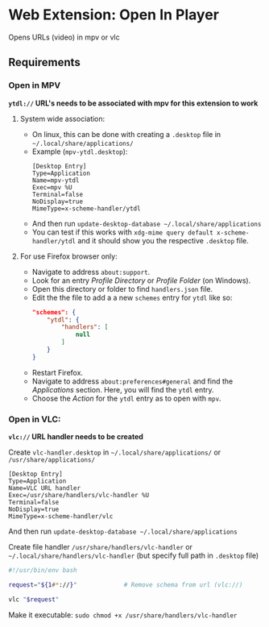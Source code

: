 # Web Extension: Open In Player

Opens URLs (video) in mpv or vlc

## Requirements

### Open in MPV

**`ytdl://` URL's needs to be associated with mpv for this extension to work**

1. System wide association:
	- On linux, this can be done with creating a `.desktop` file in
		`~/.local/share/applications/`
	- Example (`mpv-ytdl.desktop`):
		```desktop
		[Desktop Entry]
		Type=Application
		Name=mpv-ytdl
		Exec=mpv %U
		Terminal=false
		NoDisplay=true
		MimeType=x-scheme-handler/ytdl
		```
	- And then run `update-desktop-database ~/.local/share/applications`
	- You can test if this works with
		`xdg-mime query default x-scheme-handler/ytdl`
		and it should show you the respective `.desktop` file.

2. For use Firefox browser only:
	- Navigate to address `about:support`.
	- Look for an entry _Profile Directory_ or _Profile Folder_ (on Windows).
	- Open this directory or folder to find `handlers.json` file.
	- Edit the the file to add a a new `schemes` entry for `ytdl` like so:
		```json
		"schemes": {
			"ytdl": {
				"handlers": [
					null
				]
			}
		}
		```
	- Restart Firefox.
	- Navigate to address `about:preferences#general` and find the
		_Applications_ section. Here, you will find the `ytdl` entry.
	- Choose the _Action_ for the `ytdl` entry as to open with `mpv`.

### Open in VLC:

**`vlc://` URL handler needs to be created**

Create `vlc-handler.desktop` in `~/.local/share/applications/` or `/usr/share/applications/`

```desktop
[Desktop Entry]
Type=Application
Name=VLC URL handler
Exec=/usr/share/handlers/vlc-handler %U
Terminal=false
NoDisplay=true
MimeType=x-scheme-handler/vlc
```

And then run `update-desktop-database ~/.local/share/applications`

Create file handler `/usr/share/handlers/vlc-handler` or `~/.local/share/handlers/vlc-handler` (but specify full path in `.desktop` file)

```sh
#!/usr/bin/env bash

request="${1#*://}"             # Remove schema from url (vlc://)

vlc "$request"
```

Make it executable: `sudo chmod +x /usr/share/handlers/vlc-handler`
